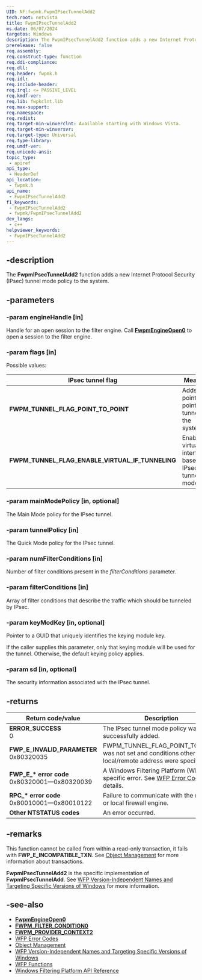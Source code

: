 ```yaml
---
UID: NF:fwpmk.FwpmIPsecTunnelAdd2
tech.root: netvista
title: FwpmIPsecTunnelAdd2
ms.date: 06/07/2024
targetos: Windows
description: The FwpmIPsecTunnelAdd2 function adds a new Internet Protocol Security (IPsec) tunnel mode policy to the system.
prerelease: false
req.assembly: 
req.construct-type: function
req.ddi-compliance: 
req.dll: 
req.header: fwpmk.h
req.idl: 
req.include-header: 
req.irql: <= PASSIVE_LEVEL
req.kmdf-ver: 
req.lib: fwpkclnt.lib
req.max-support: 
req.namespace: 
req.redist: 
req.target-min-winverclnt: Available starting with Windows Vista.
req.target-min-winversvr: 
req.target-type: Universal
req.type-library: 
req.umdf-ver: 
req.unicode-ansi: 
topic_type:
 - apiref
api_type:
 - HeaderDef
api_location:
 - fwpmk.h
api_name:
 - FwpmIPsecTunnelAdd2
f1_keywords:
 - FwpmIPsecTunnelAdd2
 - fwpmk/FwpmIPsecTunnelAdd2
dev_langs:
 - c++
helpviewer_keywords:
 - FwpmIPsecTunnelAdd2
---
```


## -description

The **FwpmIPsecTunnelAdd2** function adds a new Internet Protocol Security (IPsec) tunnel mode policy to the system.

## -parameters

### -param engineHandle [in]

Handle for an open session to the filter engine. Call **[FwpmEngineOpen0](nf-fwpmk-fwpmengineopen0.md)** to open a session to the filter engine.

### -param flags [in]

Possible values:

| IPsec tunnel flag | Meaning |
| --- | --- |
| **FWPM_TUNNEL_FLAG_POINT_TO_POINT** | Adds a point-to-point tunnel to the system. |
| **FWPM_TUNNEL_FLAG_ENABLE_VIRTUAL_IF_TUNNELING** | Enables virtual interface-based IPsec tunnel mode. |

### -param mainModePolicy [in, optional]

The Main Mode policy for the IPsec tunnel.

### -param tunnelPolicy [in]

The Quick Mode policy for the IPsec tunnel.

### -param numFilterConditions [in]

Number of filter conditions present in the *filterConditions* parameter.

### -param filterConditions [in]

Array of filter conditions that describe the traffic which should be tunneled by IPsec.

### -param keyModKey [in, optional]

Pointer to a GUID that uniquely identifies the keying module key.

If the caller supplies this parameter, only that keying module will be used for the tunnel. Otherwise, the default keying policy applies.

### -param sd [in, optional]

The security information associated with the IPsec tunnel.

## -returns

| Return code/value | Description |
| --- | --- |
| **ERROR_SUCCESS**<br>0 | The IPsec tunnel mode policy was successfully added. |
| **FWP_E_INVALID_PARAMETER**<br>0x80320035 | FWPM_TUNNEL_FLAG_POINT_TO_POINT was not set and conditions other than local/remote address were specified. |
| **FWP_E_\* error code**<br>0x80320001—0x80320039 | A Windows Filtering Platform (WFP) specific error. See [WFP Error Codes](/windows/desktop/FWP/wfp-error-codes) for details. |
| **RPC_\* error code**<br>0x80010001—0x80010122 | Failure to communicate with the remote or local firewall engine. |
| **Other NTSTATUS codes** | An error occurred. |

## -remarks

This function cannot be called from within a read-only transaction, it fails with **FWP_E_INCOMPATIBLE_TXN**. See [Object Management](/windows/desktop/FWP/object-management) for more information about transactions.

**FwpmIPsecTunnelAdd2** is the specific implementation of **FwpmIPsecTunnelAdd**. See [WFP Version-Independent Names and Targeting Specific Versions of Windows](/windows/desktop/FWP/wfp-version-independent-names-and-targeting-specific-versions-of-windows) for more information.

## -see-also

- **[FwpmEngineOpen0](nf-fwpmk-fwpmengineopen0.md)**
- **[FWPM_FILTER_CONDITION0](/windows/desktop/api/fwpmtypes/ns-fwpmtypes-fwpm_filter_condition0)**
- **[FWPM_PROVIDER_CONTEXT2](/windows/desktop/api/fwpmtypes/ns-fwpmtypes-fwpm_provider_context2)**
- [WFP Error Codes](/windows/desktop/FWP/wfp-error-codes)
- [Object Management](/windows/desktop/FWP/object-management)
- [WFP Version-Independent Names and Targeting Specific Versions of Windows](/windows/desktop/FWP/wfp-version-independent-names-and-targeting-specific-versions-of-windows)
- [WFP Functions](/windows/desktop/FWP/fwp-functions)
- [Windows Filtering Platform API Reference](/windows/desktop/FWP/fwp-reference)
